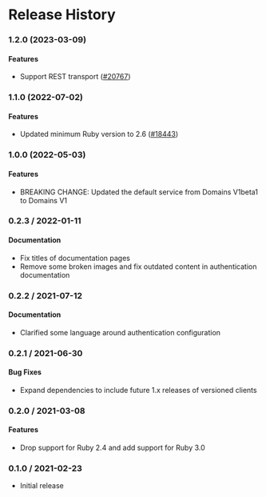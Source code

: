 # Release History

### 1.2.0 (2023-03-09)

#### Features

* Support REST transport ([#20767](https://github.com/googleapis/google-cloud-ruby/issues/20767)) 

### 1.1.0 (2022-07-02)

#### Features

* Updated minimum Ruby version to 2.6 ([#18443](https://github.com/googleapis/google-cloud-ruby/issues/18443)) 

### 1.0.0 (2022-05-03)

#### Features

* BREAKING CHANGE: Updated the default service from Domains V1beta1 to Domains V1

### 0.2.3 / 2022-01-11

#### Documentation

* Fix titles of documentation pages
* Remove some broken images and fix outdated content in authentication documentation

### 0.2.2 / 2021-07-12

#### Documentation

* Clarified some language around authentication configuration

### 0.2.1 / 2021-06-30

#### Bug Fixes

* Expand dependencies to include future 1.x releases of versioned clients

### 0.2.0 / 2021-03-08

#### Features

* Drop support for Ruby 2.4 and add support for Ruby 3.0

### 0.1.0 / 2021-02-23

* Initial release
